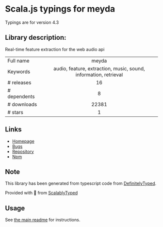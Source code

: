 
# Scala.js typings for meyda

Typings are for version 4.3

## Library description:
Real-time feature extraction for the web audio api

|                    |                 |
| ------------------ | :-------------: |
| Full name          | meyda |
| Keywords           | audio, feature, extraction, music, sound, information, retrieval |
| # releases         | 16 |
| # dependents       | 8 |
| # downloads        | 22381 |
| # stars            | 1 |

## Links
- [Homepage](https://github.com/meyda/meyda)
- [Bugs](https://github.com/meyda/meyda/issues)
- [Repository](https://github.com/meyda/meyda)
- [Npm](https://www.npmjs.com/package/meyda)
    


## Note
This library has been generated from typescript code from [DefinitelyTyped](https://definitelytyped.org).

Provided with :purple_heart: from [ScalablyTyped](https://github.com/oyvindberg/ScalablyTyped)

## Usage
See [the main readme](../../readme.md) for instructions.


